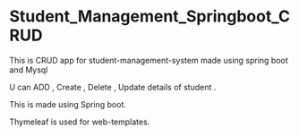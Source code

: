 # Student_Management_Springboot_CRUD
This is CRUD app for student-management-system made using spring boot and Mysql


U can ADD , Create , Delete , Update details of student .



This is made using Spring boot.


Thymeleaf is used for web-templates.
